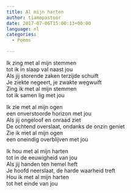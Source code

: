 ```yaml
---
title: Al mijn harten
author: tiamopastoor
date: 2017-07-06T15:00:13+00:00
language: nl
categories:
  - Poems

---
```

Ik zing met al mijn stemmen  
tot ik in slaap val naast jou  
Als jij storende zaken terzijde schuift  
Je ziekte negeert, je zwakte wegwuift  
Zing ik met al mijn stemmen  
tot ik samen lig met jou

Ik zie met al mijn ogen  
een onverstoorde horizon met jou  
Als jij ongeloof en onraad ziet  
De ochtend overslaat, ondanks de onzin geniet  
Zie ik met al mijn ogen  
een oneindig overblijven met jou

Ik hou met al mijn harten  
tot in de eeuwigheid van jou  
Als jij handen ten hemel heft  
Je hoofd neerslaat, de harde waarheid treft  
Hou ik met al mijn harten  
tot het einde van jou